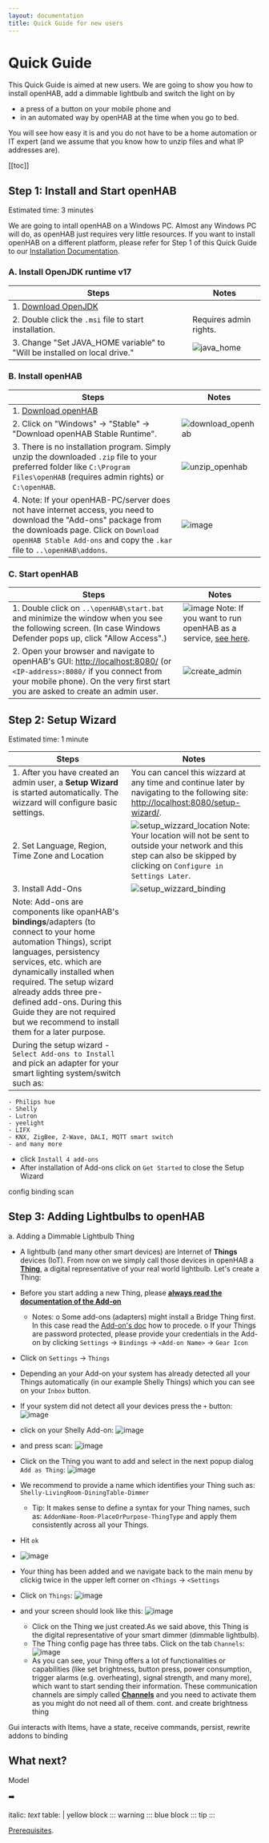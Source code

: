 ```yaml
---
layout: documentation
title: Quick Guide for new users
---
```


# Quick Guide

This Quick Guide is aimed at new users.
We are going to show you how to install openHAB, add a dimmable lightbulb and switch the light on by
- a press of a button on your mobile phone and
- in an automated way by openHAB at the time when you go to bed.

You will see how easy it is and you do not have to be a home automation or IT expert (and we assume that you know how to unzip files and what IP addresses are).

[[toc]]

## Step 1: Install and Start openHAB

Estimated time: 3 minutes

We are going to intall openHAB on a Windows PC. Almost any Windows PC will do, as openHAB just requires very little resources. If you want to install openHAB on a different platform, please refer for Step 1 of this Quick Guide to our [Installation Documentation](installation.html).

### A. Install OpenJDK runtime v17
|Steps|Notes|
|----------------------------------------------------------------|---------------------------------------------------------------|
|1. [Download OpenJDK](https://cdn.azul.com/zulu/bin/zulu17.44.53-ca-jre17.0.8.1-win_x64.msi)| |
|2. Double click the `.msi` file to start installation. | Requires admin rights. |
|3. Change "Set JAVA_HOME variable" to "Will be installed on local drive." | ![java_home](https://github.com/egoist6/openhab-docs/assets/76903043/e3bf9c45-3fae-417a-b4c9-75328048d90b)|

### B.  Install openHAB
|Steps|Notes|
|----------------------------------------------------------------|---------------------------------------------------------------|
|1. [Download openHAB](https://www.openhab.org/download/) ||
|2. Click on "Windows" -> "Stable" -> "Download openHAB Stable Runtime".|![download_openhab](https://github.com/egoist6/openhab-docs/assets/76903043/9e59b846-4aa6-450d-bad4-dd7ec60add08) |
|3. There is no installation program. Simply unzip the downloaded `.zip` file to your preferred folder like `C:\Program Files\openHAB` (requires admin rights) or `C:\openHAB`. | ![unzip_openhab](https://github.com/egoist6/openhab-docs/assets/76903043/0bf58a31-2132-4fe8-8a4b-0609d156372b)|
|4. Note: If your openHAB-PC/server does not have internet access, you need to download the "Add-ons" package from the downloads page. Click on `Download openHAB Stable Add-ons` and copy the `.kar` file to `..\openHAB\addons`.| ![image](https://github.com/egoist6/openhab-docs/assets/76903043/cb85bf03-1946-4ec7-951c-68f2b4b55a42)|

### C. Start openHAB
|Steps|Notes|
|----------------------------------------------------------------|---------------------------------------------------------------|
|1. Double click on `..\openHAB\start.bat` and minimize the window when you see the following screen. (In case Windows Defender pops up, click "Allow Access".)|![image](https://github.com/egoist6/openhab-docs/assets/76903043/f5ff4a12-3c49-48de-95de-fe6aa99c82b6) Note: If you want to run openHAB as a service, [see here](installation/windows.html#set-up-openhab-to-run-as-a-windows-service).|
|2. Open your browser and navigate to openHAB's GUI: [http://localhost:8080/](http://localhost:8080/) (or `<IP-address>:8080/` if you connect from your mobile phone). On the very first start you are asked to create an admin user. | ![create_admin](https://github.com/egoist6/openhab-docs/assets/76903043/e84ee45e-3ed2-4ff5-a8a6-3d0cce8c5e89)|

## Step 2: Setup Wizard

Estimated time: 1 minute

|Steps|Notes|
|----------------------------------------------------------------|---------------------------------------------------------------|
|1. After you have created an admin user, a **Setup Wizard** is started automatically. The wizzard will configure basic settings. | You can cancel this wizzard at any time and continue later by navigating to the following site: [http://localhost:8080/setup-wizard/](http://localhost:8080/setup-wizard/).|
|2. Set Language, Region, Time Zone and Location | ![setup_wizzard_location](https://github.com/egoist6/openhab-docs/assets/76903043/8a5391b1-acc6-4723-aa04-4ab2e6f72ede) Note: Your location will not be sent to outside your network and this step can also be skipped by clicking on `Configure in Settings Later`.  |
|3. Install Add-Ons | ![setup_wizzard_binding](https://github.com/egoist6/openhab-docs/assets/76903043/0dd40791-5996-4de2-b20f-f8767f9c706d)|
|Note: Add-ons are components like opanHAB's **bindings**/adapters (to connect to your home automation Things), script languages, persistency services, etc. which are dynamically installed when required. The setup wizard already adds three pre-defined add-ons. During this Guide they are not required but we recommend to install them for a later purpose.|
|  During the setup wizard - `Select Add-ons to Install` and pick an adapter for your smart lighting system/switch such as:
    - Philips hue
    - Shelly
    - Lutron
    - yeelight
    - LIFX
    - KNX, ZigBee, Z-Wave, DALI, MQTT smart switch
    - and many more
  - click `Install 4 add-ons`
- After installation of Add-ons click on `Get Started` to close the Setup Wizard

config binding
scan


## Step 3: Adding Lightbulbs to openHAB

a. Adding a Dimmable Lightbulb Thing
  - A lightbulb (and many other smart devices) are Internet of **Things** devices (IoT). From now on we simply call those devices in openHAB a [**Thing**](/concepts/things.html), a digital representative of your real world lightbulb. Let's create a Thing:
  - Before you start adding a new Thing, please [**always read the documentation of the Add-on**](https://www.openhab.org/addons/)
    - Notes:
      o Some add-ons (adapters) might install a Bridge Thing first. In this case read the [Add-on's doc](https://www.openhab.org/addons/) how to procede.
      o If your Things are password protected, please provide your credentials in the Add-on by clicking `Settings` -> `Bindings` -> `<Add-on Name>` -> `Gear Icon` 
  - Click on `Settings` -> `Things`
  - Depending an your Add-on your system has already detected all your Things automatically (in our example Shelly Things) which you can see on your `Inbox` button.
  - If your system did not detect all your devices press the `+` button: ![image](https://github.com/egoist6/openhab-docs/assets/76903043/79cef2a7-8c0f-47bd-845b-d905e9ecc579)
  - click on your Shelly Add-on: ![image](https://github.com/egoist6/openhab-docs/assets/76903043/a61bd43b-6493-4c6e-b37c-ae9774acc20c)
  - and press scan: ![image](https://github.com/egoist6/openhab-docs/assets/76903043/7bf634ca-7d5d-484d-9c5a-065c5c0a611f)
  - Click on the Thing you want to add and select in the next popup dialog `Add as Thing`: ![image](https://github.com/egoist6/openhab-docs/assets/76903043/d804ff92-c4b3-4556-914d-23c6ba0034af)
  - We recommend to provide a name which identifies your Thing such as: `Shelly-LivingRoom-DiningTable-Dimmer`
    - Tip: It makes sense to define a syntax for your Thing names, such as: `AddonName-Room-PlaceOrPurpose-ThingType` and apply them consistently across all your Things.
  - Hit `ok`
  - ![image](https://github.com/egoist6/openhab-docs/assets/76903043/728ffdd3-e12d-4bda-a1e6-ecbd840d0a34)
  - Your thing has been added and we navigate back to the main menu by clickig twice in the upper left corner on `<Things` -> `<Settings`
- Click on `Things`: ![image](https://github.com/egoist6/openhab-docs/assets/76903043/153d69cf-d1c4-4b5b-8fab-e87629f74fdc)

- and your screen should look like this: ![image](https://github.com/egoist6/openhab-docs/assets/76903043/1f713c53-83b5-481b-9661-3b30f66eb811)

  - Click on the Thing we just created.As we said above, this Thing is the digital representative of your smart dimmer (dimmable lightbulb).
  - The Thing config page has three tabs. Click on the tab `Channels`: ![image](https://github.com/egoist6/openhab-docs/assets/76903043/155f560d-1b00-426b-b961-237fadf3344a)
  - As you can see, your Thing offers a lot of functionalities or capabilities (like set brightness, button press, power consumption, trigger alarms (e.g. overheating), signal strength, and many more), which want to start sending their information. These communication channels are simply called [**Channels**](/concepts/things.html#channels) and you need to activate them as you might do not need all of them.
  cont. and create brightness thing

Gui interacts with Items, have a state, receive commands, persist, 
rewrite addons to binding

## What next?
Model

➡️ 

italic: _text_
table: |
yellow block
  ::: warning
  :::
blue block
  ::: tip
  :::

[Prerequisites]({{base}}/installation/index.html#prerequisites).

  
